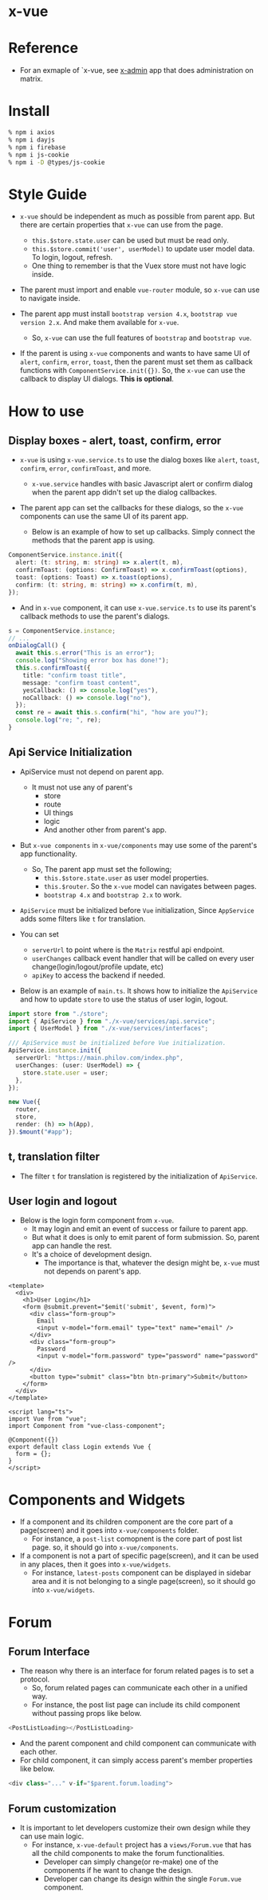 # x-vue

# Reference

- For an exmaple of `x-vue, see [x-admin](https://github.com/withcenter/x-admin) app that does administration on matrix.

# Install

```sh
% npm i axios
% npm i dayjs
% npm i firebase
% npm i js-cookie
% npm i -D @types/js-cookie
```

# Style Guide

- `x-vue` should be independent as much as possible from parent app. But there are certain properties that `x-vue` can use from the page.

  - `this.$store.state.user` can be used but must be read only.
  - `this.$store.commit('user', userModel)` to update user model data. To login, logout, refresh.
  - One thing to remember is that the Vuex store must not have logic inside.

- The parent must import and enable `vue-router` module, so `x-vue` can use to navigate inside.

- The parent app must install `bootstrap version 4.x`, `bootstrap vue version 2.x`. And make them available for `x-vue`.

  - So, `x-vue` can use the full features of `bootstrap` and `bootstrap vue`.

- If the parent is using `x-vue` components and wants to have same UI of `alert`, `confirm`, `error`, `toast`, then the parent must set them as callback functions with `ComponentService.init({})`. So, the `x-vue` can use the callback to display UI dialogs.
  **This is optional**.

# How to use

## Display boxes - alert, toast, confirm, error

- `x-vue` is using `x-vue.service.ts` to use the dialog boxes like `alert`, `toast`, `confirm`, `error`, `confirmToast`, and more.

  - `x-vue.service` handles with basic Javascript alert or confirm dialog when the parent app didn't set up the dialog callbackes.

- The parent app can set the callbacks for these dialogs, so the `x-vue` components can use the same UI of its parent app.

  - Below is an example of how to set up callbacks. Simply connect the methods that the parent app is using.

```ts
ComponentService.instance.init({
  alert: (t: string, m: string) => x.alert(t, m),
  confirmToast: (options: ConfirmToast) => x.confirmToast(options),
  toast: (options: Toast) => x.toast(options),
  confirm: (t: string, m: string) => x.confirm(t, m),
});
```

- And in `x-vue` component, it can use `x-vue.service.ts` to use its parent's callback methods to use the parent's dialogs.

```ts
s = ComponentService.instance;
// ...
onDialogCall() {
  await this.s.error("This is an error");
  console.log("Showing error box has done!");
  this.s.confirmToast({
    title: "confirm toast title",
    message: "confirm toast content",
    yesCallback: () => console.log("yes"),
    noCallback: () => console.log("no"),
  });
  const re = await this.s.confirm("hi", "how are you?");
  console.log("re; ", re);
}
```

## Api Service Initialization

- ApiService must not depend on parent app.
  - It must not use any of parent's
    - store
    - route
    - UI things
    - logic
    - And another other from parent's app.
  
- But `x-vue components` in `x-vue/components` may use some of the parent's app functionality.
  - So, The parent app must set the following;
    - `this.$store.state.user` as user model properties.
    - `this.$router`. So the `x-vue` model can navigates between pages.
    - `bootstrap 4.x` and `bootstrap 2.x` to work.

- `ApiService` must be initialized before `Vue` initialization, Since `AppService` adds
  some filters like `t` for translation.

- You can set

  - `serverUrl` to point where is the `Matrix` restful api endpoint.
  - `userChanges` callback event handler that will be called on every user change(login/logout/profile update, etc)
  - `apiKey` to access the backend if needed.

- Below is an example of `main.ts`. It shows how to initialize the `ApiService` and how to update `store` to use the status of user login, logout.

```ts
import store from "./store";
import { ApiService } from "./x-vue/services/api.service";
import { UserModel } from "./x-vue/services/interfaces";

/// ApiService must be initialized before Vue initialization.
ApiService.instance.init({
  serverUrl: "https://main.philov.com/index.php",
  userChanges: (user: UserModel) => {
    store.state.user = user;
  },
});

new Vue({
  router,
  store,
  render: (h) => h(App),
}).$mount("#app");
```

## t, translation filter

- The filter `t` for translation is registered by the initialization of `ApiService`.

## User login and logout

- Below is the login form component from `x-vue`.
  - It may login and emit an event of success or failure to parent app.
  - But what it does is only to emit parent of form submission. So, parent app can handle the rest.
  - It's a choice of development design.
    - The importance is that, whatever the design might be, `x-vue` must not depends on parent's app.

```vue
<template>
  <div>
    <h1>User Login</h1>
    <form @submit.prevent="$emit('submit', $event, form)">
      <div class="form-group">
        Email
        <input v-model="form.email" type="text" name="email" />
      </div>
      <div class="form-group">
        Password
        <input v-model="form.password" type="password" name="password" />
      </div>
      <button type="submit" class="btn btn-primary">Submit</button>
    </form>
  </div>
</template>

<script lang="ts">
import Vue from "vue";
import Component from "vue-class-component";

@Component({})
export default class Login extends Vue {
  form = {};
}
</script>
```


# Components and Widgets

- If a component and its children component are the core part of a page(screen) and it goes into `x-vue/components` folder.
  - For instance, a `post-list` comopnent is the core part of post list page. so, it should go into `x-vue/components`.
- If a component is not a part of specific page(screen), and it can be used in any places, then it goes into `x-vue/widgets`.
  - For instance, `latest-posts` component can be displayed in sidebar area and it is not belonging to a single page(screen), so it should go into `x-vue/widgets`.



# Forum


## Forum Interface

- The reason why there is an interface for forum related pages is to set a protocol.
  - So, forum related pages can communicate each other in a unified way.
  - For instance, the post list page can include its child component without passing props like below.
```ts
<PostListLoading></PostListLoading>
```
  - And the parent component and child component can communicate with each other.
  - For child component, it can simply access parent's member properties like below.
```ts
<div class="..." v-if="$parent.forum.loading">
```


## Forum customization

- It is important to let developers customize their own design while they can use main logic.
  - For instance, `x-vue-default` project has a `views/Forum.vue` that has all the child components to make the forum functionalities.
    - Developer can simply change(or re-make) one of the components if he want to change the design.
    - Developer can change its design within the single `Forum.vue` component.


